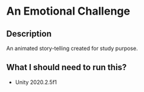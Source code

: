 # An Emotional Challenge

## Description
An animated story-telling created for study purpose.

## What I should need to run this?
* Unity 2020.2.5f1
